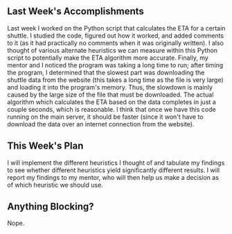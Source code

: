 ## Last Week's Accomplishments

Last week I worked on the Python script that calculates the ETA for a certain shuttle. I studied the code, figured out how it worked, and added comments to it (as it had practically no comments when it was originally written). I also thought of various alternate heuristics we can measure within this Python script to potentially make the ETA algorithm more accurate. Finally, my mentor and I noticed the program was taking a long time to run; after timing the program, I determined that the slowest part was downloading the shuttle data from the website (this takes a long time as the file is very large) and loading it into the program's memory. Thus, the slowdown is mainly caused by the large size of the file that must be downloaded. The actual algorithm which calculates the ETA based on the data completes in just a couple seconds, which is reasonable. I think that once we have this code running on the main server, it should be faster (since it won't have to download the data over an internet connection from the website).

## This Week's Plan

I will implement the different heuristics I thought of and tabulate my findings to see whether different heuristics yield significantly different results. I will report my findings to my mentor, who will then help us make a decision as of which heuristic we should use.

## Anything Blocking?

Nope.
